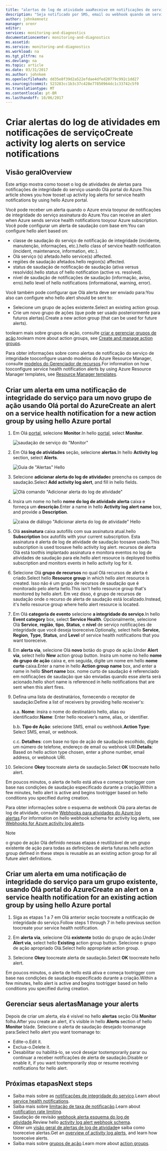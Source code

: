 ```yaml
---
title: "alertas de log de atividade aaaReceive em notificações de serviço | Microsoft Docs"
description: "Seja notificado por SMS, email ou webhook quando um serviço do Azure for executado."
author: johnkemnetz
manager: orenr
editor: 
services: monitoring-and-diagnostics
documentationcenter: monitoring-and-diagnostics
ms.assetid: 
ms.service: monitoring-and-diagnostics
ms.workload: na
ms.tgt_pltfrm: na
ms.devlang: na
ms.topic: article
ms.date: 03/31/2017
ms.author: johnkem
ms.openlocfilehash: dd35e8f39d2a522efdae4dfed20779c992c1dd27
ms.sourcegitcommit: 523283cc1b3c37c428e77850964dc1c33742c5f0
ms.translationtype: MT
ms.contentlocale: pt-BR
ms.lasthandoff: 10/06/2017
---
```

# <a name="create-activity-log-alerts-on-service-notifications"></a><span data-ttu-id="13ffb-103">Criar alertas do log de atividades em notificações de serviço</span><span class="sxs-lookup"><span data-stu-id="13ffb-103">Create activity log alerts on service notifications</span></span>
## <a name="overview"></a><span data-ttu-id="13ffb-104">Visão geral</span><span class="sxs-lookup"><span data-stu-id="13ffb-104">Overview</span></span>
<span data-ttu-id="13ffb-105">Este artigo mostra como tooset o log de atividades de alertas para notificações de integridade do serviço usando Olá portal do Azure.</span><span class="sxs-lookup"><span data-stu-id="13ffb-105">This article shows you how tooset up activity log alerts for service health notifications by using hello Azure portal.</span></span>  

<span data-ttu-id="13ffb-106">Você pode receber um alerta quando o Azure envia tooyour de notificações de integridade do serviço assinatura do Azure.</span><span class="sxs-lookup"><span data-stu-id="13ffb-106">You can receive an alert when Azure sends service health notifications tooyour Azure subscription.</span></span> <span data-ttu-id="13ffb-107">Você pode configurar um alerta de saudação com base em:</span><span class="sxs-lookup"><span data-stu-id="13ffb-107">You can configure hello alert based on:</span></span>

- <span data-ttu-id="13ffb-108">classe de saudação do serviço de notificação de integridade (incidente, manutenção, informações, etc.).</span><span class="sxs-lookup"><span data-stu-id="13ffb-108">hello class of service health notification (incident, maintenance, information, etc.).</span></span>
- <span data-ttu-id="13ffb-109">Olá serviço (s) afetado.</span><span class="sxs-lookup"><span data-stu-id="13ffb-109">hello service(s) affected.</span></span>
- <span data-ttu-id="13ffb-110">regiões de saudação afetados.</span><span class="sxs-lookup"><span data-stu-id="13ffb-110">hello region(s) affected.</span></span>
- <span data-ttu-id="13ffb-111">status de saudação de notificação de saudação (ativa versus resolvido).</span><span class="sxs-lookup"><span data-stu-id="13ffb-111">hello status of hello notification (active vs. resolved).</span></span>
- <span data-ttu-id="13ffb-112">nível de saudação de notificações de saudação (informação, aviso, erro).</span><span class="sxs-lookup"><span data-stu-id="13ffb-112">hello level of hello notifications (informational, warning, error).</span></span>

<span data-ttu-id="13ffb-113">Você também pode configurar que Olá alerta deve ser enviado para:</span><span class="sxs-lookup"><span data-stu-id="13ffb-113">You also can configure who hello alert should be sent to:</span></span>

- <span data-ttu-id="13ffb-114">Selecione um grupo de ações existente.</span><span class="sxs-lookup"><span data-stu-id="13ffb-114">Select an existing action group.</span></span>
- <span data-ttu-id="13ffb-115">Crie um novo grupo de ações (que pode ser usado posteriormente para futuros alertas).</span><span class="sxs-lookup"><span data-stu-id="13ffb-115">Create a new action group (that can be used for future alerts).</span></span>

<span data-ttu-id="13ffb-116">toolearn mais sobre grupos de ação, consulte [criar e gerenciar grupos de ação](monitoring-action-groups.md).</span><span class="sxs-lookup"><span data-stu-id="13ffb-116">toolearn more about action groups, see [Create and manage action groups](monitoring-action-groups.md).</span></span>

<span data-ttu-id="13ffb-117">Para obter informações sobre como alertas de notificação do serviço de integridade tooconfigure usando modelos do Azure Resource Manager, consulte [modelos do Gerenciador de recursos](monitoring-create-activity-log-alerts-with-resource-manager-template.md).</span><span class="sxs-lookup"><span data-stu-id="13ffb-117">For information on how tooconfigure service health notification alerts by using Azure Resource Manager templates, see [Resource Manager templates](monitoring-create-activity-log-alerts-with-resource-manager-template.md).</span></span>

## <a name="create-an-alert-on-a-service-health-notification-for-a-new-action-group-by-using-hello-azure-portal"></a><span data-ttu-id="13ffb-118">Criar um alerta em uma notificação de integridade do serviço para um novo grupo de ação usando Olá portal do Azure</span><span class="sxs-lookup"><span data-stu-id="13ffb-118">Create an alert on a service health notification for a new action group by using hello Azure portal</span></span>
1. <span data-ttu-id="13ffb-119">Em Olá [portal](https://portal.azure.com), selecione **Monitor**.</span><span class="sxs-lookup"><span data-stu-id="13ffb-119">In hello [portal](https://portal.azure.com), select **Monitor**.</span></span>

    ![saudação de serviço do "Monitor"](./media/monitoring-activity-log-alerts-on-service-notifications/home-monitor.png)

2. <span data-ttu-id="13ffb-121">Em Olá **log de atividades** seção, selecione **alertas**.</span><span class="sxs-lookup"><span data-stu-id="13ffb-121">In hello **Activity log** section, select **Alerts**.</span></span>

    ![Guia de "Alertas" Hello](./media/monitoring-activity-log-alerts-on-service-notifications/alerts-blades.png)

3. <span data-ttu-id="13ffb-123">Selecione **adicionar alerta do log de atividade**e preencha os campos de saudação.</span><span class="sxs-lookup"><span data-stu-id="13ffb-123">Select **Add activity log alert**, and fill in hello fields.</span></span>

    ![Olá comando "Adicionar alerta do log de atividade"](./media/monitoring-activity-log-alerts-on-service-notifications/add-activity-log-alert.png)

4. <span data-ttu-id="13ffb-125">Insira um nome no hello **nome do log de atividade alerta** caixa e forneça um **descrição**.</span><span class="sxs-lookup"><span data-stu-id="13ffb-125">Enter a name in hello **Activity log alert name** box, and provide a **Description**.</span></span>

    ![caixa de diálogo "Adicionar alerta do log de atividade" Hello](./media/monitoring-activity-log-alerts-on-service-notifications/activity-log-alert-service-notification-new-action-group.png)

5. <span data-ttu-id="13ffb-127">Olá **assinatura** caixa autofills com sua assinatura atual.</span><span class="sxs-lookup"><span data-stu-id="13ffb-127">hello **Subscription** box autofills with your current subscription.</span></span> <span data-ttu-id="13ffb-128">Esta assinatura é alerta de log de atividade de saudação toosave usado.</span><span class="sxs-lookup"><span data-stu-id="13ffb-128">This subscription is used toosave hello activity log alert.</span></span> <span data-ttu-id="13ffb-129">recursos de alerta Olá está toothis implantado assinatura e monitora eventos no log de atividades de saudação para ele.</span><span class="sxs-lookup"><span data-stu-id="13ffb-129">hello alert resource is deployed toothis subscription and monitors events in hello activity log for it.</span></span>

6. <span data-ttu-id="13ffb-130">Selecione Olá **grupo de recursos** no qual Olá recursos de alerta é criado.</span><span class="sxs-lookup"><span data-stu-id="13ffb-130">Select hello **Resource group** in which hello alert resource is created.</span></span> <span data-ttu-id="13ffb-131">Isso não é um grupo de recursos de saudação que é monitorado pelo alerta hello.</span><span class="sxs-lookup"><span data-stu-id="13ffb-131">This isn't hello resource group that's monitored by hello alert.</span></span> <span data-ttu-id="13ffb-132">Em vez disso, é grupo de recursos de saudação onde o recurso de alerta de saudação está localizado.</span><span class="sxs-lookup"><span data-stu-id="13ffb-132">Instead, it's hello resource group where hello alert resource is located.</span></span>

7. <span data-ttu-id="13ffb-133">Em Olá **categoria de evento** selecione **a integridade do serviço**.</span><span class="sxs-lookup"><span data-stu-id="13ffb-133">In hello **Event category** box, select **Service Health**.</span></span> <span data-ttu-id="13ffb-134">Opcionalmente, selecione Olá **Service**, **região**, **tipo**, **Status**, e **nível** de serviço notificações de integridade que você deseja tooreceive.</span><span class="sxs-lookup"><span data-stu-id="13ffb-134">Optionally, select hello **Service**, **Region**, **Type**, **Status**, and **Level** of service health notifications that you want tooreceive.</span></span>

8. <span data-ttu-id="13ffb-135">Em **alerta via**, selecione Olá **novo** botão do grupo de ação.</span><span class="sxs-lookup"><span data-stu-id="13ffb-135">Under **Alert via**, select hello **New** action group button.</span></span> <span data-ttu-id="13ffb-136">Insira um nome no hello **nome do grupo de ação** caixa e, em seguida, digite um nome em hello **nome curto** caixa.</span><span class="sxs-lookup"><span data-stu-id="13ffb-136">Enter a name in hello **Action group name** box, and enter a name in hello **Short name** box.</span></span> <span data-ttu-id="13ffb-137">nome curto de saudação é referenciado em notificações de saudação que são enviadas quando esse alerta será acionado.</span><span class="sxs-lookup"><span data-stu-id="13ffb-137">hello short name is referenced in hello notifications that are sent when this alert fires.</span></span>

9. <span data-ttu-id="13ffb-138">Defina uma lista de destinatários, fornecendo o receptor de saudação:</span><span class="sxs-lookup"><span data-stu-id="13ffb-138">Define a list of receivers by providing hello receiver's:</span></span>

    <span data-ttu-id="13ffb-139">a.</span><span class="sxs-lookup"><span data-stu-id="13ffb-139">a.</span></span> <span data-ttu-id="13ffb-140">**Nome**: insira o nome do destinatário hello, alias ou identificador.</span><span class="sxs-lookup"><span data-stu-id="13ffb-140">**Name**: Enter hello receiver’s name, alias, or identifier.</span></span>

    <span data-ttu-id="13ffb-141">b.</span><span class="sxs-lookup"><span data-stu-id="13ffb-141">b.</span></span> <span data-ttu-id="13ffb-142">**Tipo de Ação**: selecione SMS, email ou webhook.</span><span class="sxs-lookup"><span data-stu-id="13ffb-142">**Action Type**: Select SMS, email, or webhook.</span></span>

    <span data-ttu-id="13ffb-143">c.</span><span class="sxs-lookup"><span data-stu-id="13ffb-143">c.</span></span> <span data-ttu-id="13ffb-144">**Detalhes**: com base no tipo de ação de saudação escolhido, digite um número de telefone, endereço de email ou webhook URI.</span><span class="sxs-lookup"><span data-stu-id="13ffb-144">**Details**: Based on hello action type chosen, enter a phone number, email address, or webhook URI.</span></span>

10. <span data-ttu-id="13ffb-145">Selecione **Okey** toocreate alerta de saudação.</span><span class="sxs-lookup"><span data-stu-id="13ffb-145">Select **OK** toocreate hello alert.</span></span>

<span data-ttu-id="13ffb-146">Em poucos minutos, o alerta de hello está ativa e começa tootrigger com base nas condições de saudação especificado durante a criação.</span><span class="sxs-lookup"><span data-stu-id="13ffb-146">Within a few minutes, hello alert is active and begins tootrigger based on hello conditions you specified during creation.</span></span>

<span data-ttu-id="13ffb-147">Para obter informações sobre o esquema de webhook Olá para alertas de log de atividade, consulte [Webhooks para atividades do Azure log alertas](monitoring-activity-log-alerts-webhook.md).</span><span class="sxs-lookup"><span data-stu-id="13ffb-147">For information on hello webhook schema for activity log alerts, see [Webhooks for Azure activity log alerts](monitoring-activity-log-alerts-webhook.md).</span></span>

>[!NOTE]
><span data-ttu-id="13ffb-148">o grupo de ação Olá definido nessas etapas é reutilizável de um grupo existente de ação para todas as definições de alerta futuras.</span><span class="sxs-lookup"><span data-stu-id="13ffb-148">hello action group defined in these steps is reusable as an existing action group for all future alert definitions.</span></span>
>
>

## <a name="create-an-alert-on-a-service-health-notification-for-an-existing-action-group-by-using-hello-azure-portal"></a><span data-ttu-id="13ffb-149">Criar um alerta em uma notificação de integridade do serviço para um grupo existente, usando Olá portal do Azure</span><span class="sxs-lookup"><span data-stu-id="13ffb-149">Create an alert on a service health notification for an existing action group by using hello Azure portal</span></span>

1. <span data-ttu-id="13ffb-150">Siga as etapas 1 a 7 em Olá anterior seção toocreate a notificação de integridade do serviço.</span><span class="sxs-lookup"><span data-stu-id="13ffb-150">Follow steps 1 through 7 in hello previous section toocreate your service health notification.</span></span> 

2. <span data-ttu-id="13ffb-151">Em **alerta via**, selecione Olá **existente** botão do grupo de ação.</span><span class="sxs-lookup"><span data-stu-id="13ffb-151">Under **Alert via**, select hello **Existing** action group button.</span></span> <span data-ttu-id="13ffb-152">Selecione o grupo de ação apropriado Olá.</span><span class="sxs-lookup"><span data-stu-id="13ffb-152">Select hello appropriate action group.</span></span>

3. <span data-ttu-id="13ffb-153">Selecione **Okey** toocreate alerta de saudação.</span><span class="sxs-lookup"><span data-stu-id="13ffb-153">Select **OK** toocreate hello alert.</span></span>

<span data-ttu-id="13ffb-154">Em poucos minutos, o alerta de hello está ativa e começa tootrigger com base nas condições de saudação especificado durante a criação.</span><span class="sxs-lookup"><span data-stu-id="13ffb-154">Within a few minutes, hello alert is active and begins tootrigger based on hello conditions you specified during creation.</span></span>

## <a name="manage-your-alerts"></a><span data-ttu-id="13ffb-155">Gerenciar seus alertas</span><span class="sxs-lookup"><span data-stu-id="13ffb-155">Manage your alerts</span></span>

<span data-ttu-id="13ffb-156">Depois de criar um alerta, ela é visível no hello **alertas** seção Olá **Monitor** folha.</span><span class="sxs-lookup"><span data-stu-id="13ffb-156">After you create an alert, it's visible in hello **Alerts** section of hello **Monitor** blade.</span></span> <span data-ttu-id="13ffb-157">Selecione o alerta de saudação desejado toomanage para:</span><span class="sxs-lookup"><span data-stu-id="13ffb-157">Select hello alert you want toomanage to:</span></span>

* <span data-ttu-id="13ffb-158">Edite-o.</span><span class="sxs-lookup"><span data-stu-id="13ffb-158">Edit it.</span></span>
* <span data-ttu-id="13ffb-159">Exclua-o.</span><span class="sxs-lookup"><span data-stu-id="13ffb-159">Delete it.</span></span>
* <span data-ttu-id="13ffb-160">Desabilitar ou habilitá-lo, se você desejar tootemporarily parar ou continuar a receber notificações de alerta de saudação.</span><span class="sxs-lookup"><span data-stu-id="13ffb-160">Disable or enable it, if you want tootemporarily stop or resume receiving notifications for hello alert.</span></span>

## <a name="next-steps"></a><span data-ttu-id="13ffb-161">Próximas etapas</span><span class="sxs-lookup"><span data-stu-id="13ffb-161">Next steps</span></span>
- <span data-ttu-id="13ffb-162">Saiba mais sobre as [notificações de integridade do serviço](monitoring-service-notifications.md).</span><span class="sxs-lookup"><span data-stu-id="13ffb-162">Learn about [service health notifications](monitoring-service-notifications.md).</span></span>
- <span data-ttu-id="13ffb-163">Saiba mais sobre [limitação de taxa de notificação](monitoring-alerts-rate-limiting.md).</span><span class="sxs-lookup"><span data-stu-id="13ffb-163">Learn about [notification rate limiting](monitoring-alerts-rate-limiting.md).</span></span>
- <span data-ttu-id="13ffb-164">Saudação de revisão [webhook alerta esquema do log de atividade](monitoring-activity-log-alerts-webhook.md).</span><span class="sxs-lookup"><span data-stu-id="13ffb-164">Review hello [activity log alert webhook schema](monitoring-activity-log-alerts-webhook.md).</span></span>
- <span data-ttu-id="13ffb-165">Obter um [visão geral de alertas de log de atividade](monitoring-overview-alerts.md)e saiba como tooreceive alertas.</span><span class="sxs-lookup"><span data-stu-id="13ffb-165">Get an [overview of activity log alerts](monitoring-overview-alerts.md), and learn how tooreceive alerts.</span></span> 
- <span data-ttu-id="13ffb-166">Saiba mais sobre [grupos de ação](monitoring-action-groups.md).</span><span class="sxs-lookup"><span data-stu-id="13ffb-166">Learn more about [action groups](monitoring-action-groups.md).</span></span>
